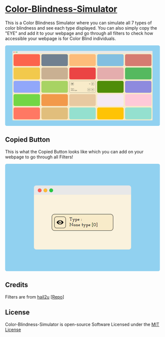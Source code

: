 # [Color-Blindness-Simulator](https://praashoo7.github.io/Photo-Gallery-React/)

This is a Color Blindness Simulator where you can simulate all 7 types of color blindness and see each type displayed. You can also simply copy the "EYE" and add it to your webpage and go through all filters to check how accessible your webpage is for Color Blind individuals.

![Readme Image](ReadMe-Images/Color-Blindness-Simulator.png)

## Copied Button

This is what the Copied Button looks like which you can add on your webpage to go through all Filters!

![Copied Code Image](ReadMe-Images/Copied-CodeS.png)

## Credits

Filters are from [hail2u](https://github.com/hail2u) [[Repo](https://github.com/hail2u/color-blindness-emulation)]

## License

Color-Blindness-Simulator is open-source Software Licensed under the [MIT License](https://github.com/Praashoo7/Color-Blindness-Simulator/blob/main/LICENSE)
